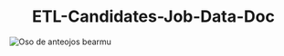 <h1 align="center">ETL-Candidates-Job-Data-Doc</h1>

![Oso de anteojos bearmu](https://github.com/JoanMz/Workshop_one/assets/103477035/e94bced5-f8a6-4334-b6eb-8691fcfb0b6a)
